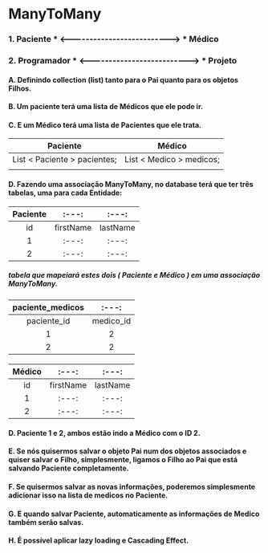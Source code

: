 # ManyToMany

### 1. Paciente * <--------------------------> * Médico
### 2. Programador * <--------------------------> * Projeto
#### A. Definindo collection (list) tanto para o Pai quanto para os objetos Filhos.
#### B. Um paciente terá uma lista de Médicos que ele pode ir.
#### C. E um Médico terá uma lista de Pacientes que ele trata.
|   Paciente   | Médico |
|   :---:     |   :---:     |
| List < Paciente > pacientes;  | List < Medico > medicos; |
|   | |
#### D. Fazendo uma associação ManyToMany, no database terá que ter três tabelas, uma para cada Entidade:
|   Paciente   | :---: | :---: |
|   :---:     |   :---:     |   :---:     |
| id  | firstName  | lastName |
| 1 |:---: | :---:  |
| 2 |:---: | :---:  |
##### tabela que mapeiará estes dois ( Paciente e Médico ) em uma associação ManyToMany.
|   paciente_medicos   | :---: |
|   :---:     |   :---:     |
| paciente_id |medico_id |
| 1 |2 |
| 2 |2 |
####
|   Médico   | :---: | :---: |
|   :---:     |   :---:     |   :---:     |
| id  | firstName  | lastName |
| 1 |:---: | :---:  |
| 2 |:---: | :---:  |
#### D. Paciente 1 e 2, ambos estão indo a Médico com o ID 2.
#### E. Se nós quisermos salvar o objeto Pai num dos objetos associados e quiser salvar o Filho, simplesmente, ligamos o Filho ao Pai que está salvando Paciente completamente.
#### F. Se quisermos salvar as novas informações, poderemos simplesmente adicionar isso na lista de medicos no Paciente.
#### G. E quando salvar Paciente, automaticamente as informações de Medico também serão salvas.
#### H. É possível aplicar lazy loading e Cascading Effect.
